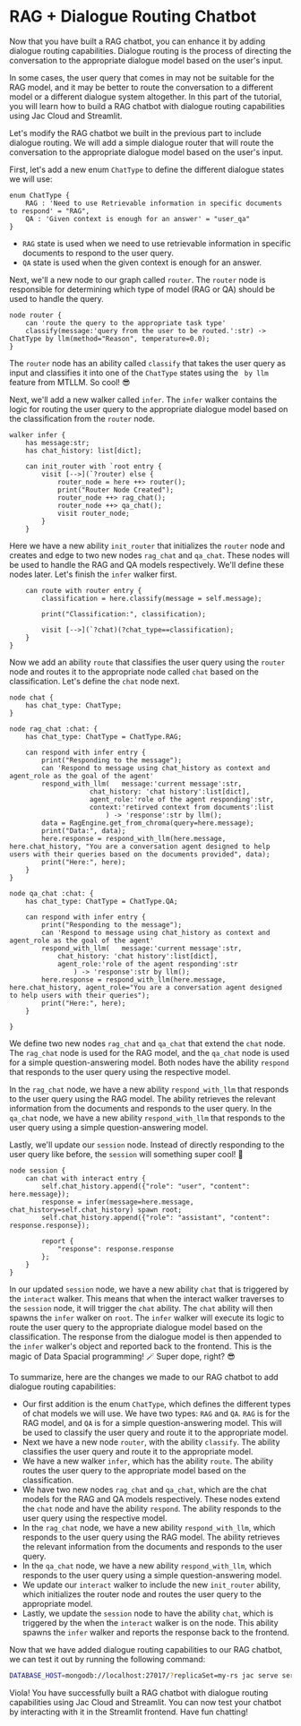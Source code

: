 # RAG + Dialogue Routing Chatbot
Now that you have built a RAG chatbot, you can enhance it by adding dialogue routing capabilities. Dialogue routing is the process of directing the conversation to the appropriate dialogue model based on the user's input. 

In some cases, the user query that comes in may not be suitable for the RAG model, and it may be better to route the conversation to a different model or a different dialogue system altogether. In this part of the tutorial, you will learn how to build a RAG chatbot with dialogue routing capabilities using Jac Cloud and Streamlit.

Let's modify the RAG chatbot we built in the previous part to include dialogue routing. We will add a simple dialogue router that will route the conversation to the appropriate dialogue model based on the user's input.

First, let's add a new enum `ChatType` to define the different dialogue states we will use:

```jac
enum ChatType {
    RAG : 'Need to use Retrievable information in specific documents to respond' = "RAG",
    QA : 'Given context is enough for an answer' = "user_qa"
}
```

- `RAG` state is used when we need to use retrievable information in specific documents to respond to the user query.
- `QA` state is used when the given context is enough for an answer.

Next, we'll a new node to our graph called `router`. The `router` node is responsible for determining which type of model (RAG or QA) should be used to handle the query.

```jac
node router {
    can 'route the query to the appropriate task type'
    classify(message:'query from the user to be routed.':str) -> ChatType by llm(method="Reason", temperature=0.0);
}
```

The `router` node has an ability called `classify` that takes the user query as input and classifies it into one of the `ChatType` states using the ` by llm` feature from MTLLM. So cool! 😎

Next, we'll add a new walker called `infer`. The `infer` walker contains the logic for routing the user query to the appropriate dialogue model based on the classification from the `router` node.

```jac
walker infer {
    has message:str;
    has chat_history: list[dict];

    can init_router with `root entry {
        visit [-->](`?router) else {
            router_node = here ++> router();
            print("Router Node Created");
            router_node ++> rag_chat();
            router_node ++> qa_chat();
            visit router_node;
        }
    }
```

Here we have a new ability `init_router` that initializes the `router` node and creates and edge to two new nodes `rag_chat` and `qa_chat`. These nodes will be used to handle the RAG and QA models respectively. We'll define these nodes later. Let's finish the `infer` walker first.

```jac
    can route with router entry {
        classification = here.classify(message = self.message);

        print("Classification:", classification);

        visit [-->](`?chat)(?chat_type==classification);
    }
}
```

Now we add an ability `route` that classifies the user query using the `router` node and routes it to the appropriate node called `chat` based on the classification. Let's define the `chat` node next.

```jac
node chat {
    has chat_type: ChatType;
}

node rag_chat :chat: {
    has chat_type: ChatType = ChatType.RAG;

    can respond with infer entry {
        print("Responding to the message");
        can 'Respond to message using chat_history as context and agent_role as the goal of the agent'
        respond_with_llm(   message:'current message':str,
                    chat_history: 'chat history':list[dict],
                    agent_role:'role of the agent responding':str,
                    context:'retirved context from documents':list
                        ) -> 'response':str by llm();
        data = RagEngine.get_from_chroma(query=here.message);
        print("Data:", data);
        here.response = respond_with_llm(here.message, here.chat_history, "You are a conversation agent designed to help users with their queries based on the documents provided", data);
        print("Here:", here);
    }
}

node qa_chat :chat: {
    has chat_type: ChatType = ChatType.QA;

    can respond with infer entry {
        print("Responding to the message");
        can 'Respond to message using chat_history as context and agent_role as the goal of the agent'
        respond_with_llm(   message:'current message':str,
            chat_history: 'chat history':list[dict],
            agent_role:'role of the agent responding':str
                ) -> 'response':str by llm();
        here.response = respond_with_llm(here.message, here.chat_history, agent_role="You are a conversation agent designed to help users with their queries");
        print("Here:", here);
    }

}
```

We define two new nodes `rag_chat` and `qa_chat` that extend the `chat` node. The `rag_chat` node is used for the RAG model, and the `qa_chat` node is used for a simple question-answering model. Both nodes have the ability `respond` that responds to the user query using the respective model.

In the `rag_chat` node, we have a new ability `respond_with_llm` that responds to the user query using the RAG model. The ability retrieves the relevant information from the documents and responds to the user query. In the `qa_chat` node, we have a new ability `respond_with_llm` that responds to the user query using a simple question-answering model.

Lastly, we'll update our `session` node. Instead of directly responding to the user query like before, the `session` will something super cool! 🤯 

```jac
node session {
    can chat with interact entry {
        self.chat_history.append({"role": "user", "content": here.message});
        response = infer(message=here.message, chat_history=self.chat_history) spawn root;
        self.chat_history.append({"role": "assistant", "content": response.response});

        report {
            "response": response.response
        };
    }
}
```

In our updated `session` node, we have a new ability `chat` that is triggered by the `interact` walker. This means that when the interact walker traverses to the `session` node, it will trigger the `chat` ability. The `chat` ability will then spawns the `infer` walker on `root`. The `infer` walker will execute its logic to route the user query to the appropriate dialogue model based on the classification. The response from the dialogue model is then appended to the `infer` walker's object and reported back to the frontend. This is the magic of Data Spacial programming! 🪄 Super dope, right? 😎


To summarize, here are the changes we made to our RAG chatbot to add dialogue routing capabilities:

- Our first addition is the enum `ChatType`, which defines the different types of chat models we will use. We have two types: `RAG` and `QA`. `RAG` is for the RAG model, and `QA` is for a simple question-answering model. This will be used to classify the user query and route it to the appropriate model.
- Next we have a new node `router`, with the ability `classify`. The ability classifies the user query and route it to the appropriate model.
- We have a new walker `infer`, which has the ability `route`. The ability routes the user query to the appropriate model based on the classification.
- We have two new nodes `rag_chat` and `qa_chat`, which are the chat models for the RAG and QA models respectively. These nodes extend the `chat` node and have the ability `respond`. The ability responds to the user query using the respective model.
- In the `rag_chat` node, we have a new ability `respond_with_llm`, which responds to the user query using the RAG model. The ability retrieves the relevant information from the documents and responds to the user query.
- In the `qa_chat` node, we have a new ability `respond_with_llm`, which responds to the user query using a simple question-answering model.
- We update our `interact` walker to include the new `init_router` ability, which initializes the router node and routes the user query to the appropriate model.
- Lastly, we update the `session` node to have the ability `chat`, which is triggered by the when the `interact` walker is on the node. This ability spawns the `infer` walker and reports the response back to the frontend.

Now that we have added dialogue routing capabilities to our RAG chatbot, we can test it out by running the following command:

```bash
DATABASE_HOST=mongodb://localhost:27017/?replicaSet=my-rs jac serve server.jac
```

Viola! You have successfully built a RAG chatbot with dialogue routing capabilities using Jac Cloud and Streamlit. You can now test your chatbot by interacting with it in the Streamlit frontend. Have fun chatting!